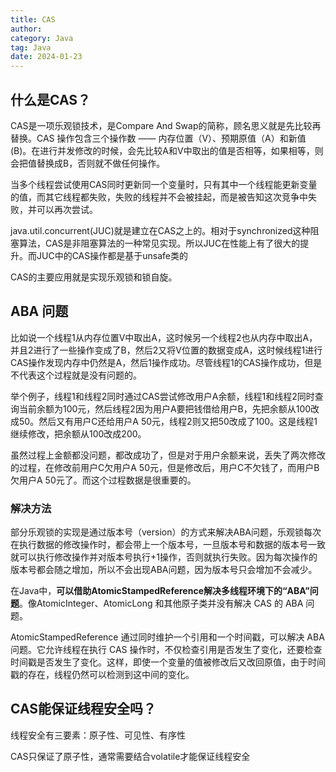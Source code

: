 ```yaml
---
title: CAS
author:
category: Java
tag: Java
date: 2024-01-23
---
```


## 什么是CAS？

CAS是一项乐观锁技术，是Compare And Swap的简称，顾名思义就是先比较再替换。CAS 操作包含三个操作数 ——
内存位置（V）、预期原值（A）和新值(B)。在进行并发修改的时候，会先比较A和V中取出的值是否相等，如果相等，则会把值替换成B，否则就不做任何操作。

当多个线程尝试使用CAS同时更新同一个变量时，只有其中一个线程能更新变量的值，而其它线程都失败，失败的线程并不会被挂起，而是被告知这次竞争中失败，并可以再次尝试。

java.util.concurrent(JUC)就是建立在CAS之上的。相对于synchronized这种阻塞算法，CAS是非阻塞算法的一种常见实现。所以JUC在性能上有了很大的提升。而JUC中的CAS操作都是基于unsafe类的

CAS的主要应用就是实现乐观锁和锁自旋。

## ABA 问题

比如说一个线程1从内存位置V中取出A，这时候另一个线程2也从内存中取出A，并且2进行了一些操作变成了B，然后2又将V位置的数据变成A，这时候线程1进行CAS操作发现内存中仍然是A，然后1操作成功。尽管线程1的CAS操作成功，但是不代表这个过程就是没有问题的。

举个例子，线程1和线程2同时通过CAS尝试修改用户A余额，线程1和线程2同时查询当前余额为100元，然后线程2因为用户A要把钱借给用户B，先把余额从100改成50。然后又有用户C还给用户A
50元，线程2则又把50改成了100。这是线程1继续修改，把余额从100改成200。

虽然过程上金额都没问题，都改成功了，但是对于用户余额来说，丢失了两次修改的过程，在修改前用户C欠用户A
50元，但是修改后，用户C不欠钱了，而用户B欠用户A 50元了。而这个过程数据是很重要的。

### 解决方法

部分乐观锁的实现是通过版本号（version）的方式来解决ABA问题，乐观锁每次在执行数据的修改操作时，都会带上一个版本号，一旦版本号和数据的版本号一致就可以执行修改操作并对版本号执行+1操作，否则就执行失败。因为每次操作的版本号都会随之增加，所以不会出现ABA问题，因为版本号只会增加不会减少。

在Java中，**可以借助AtomicStampedReference解决多线程环境下的“ABA”问题**。像AtomicInteger、AtomicLong 和其他原子类并没有解决
CAS 的 ABA 问题。

AtomicStampedReference 通过同时维护一个引用和一个时间戳，可以解决 ABA 问题。它允许线程在执行 CAS
操作时，不仅检查引用是否发生了变化，还要检查时间戳是否发生了变化。这样，即使一个变量的值被修改后又改回原值，由于时间戳的存在，线程仍然可以检测到这中间的变化。

## CAS能保证线程安全吗？

线程安全有三要素：原子性、可见性、有序性

CAS只保证了原子性，通常需要结合volatile才能保证线程安全
